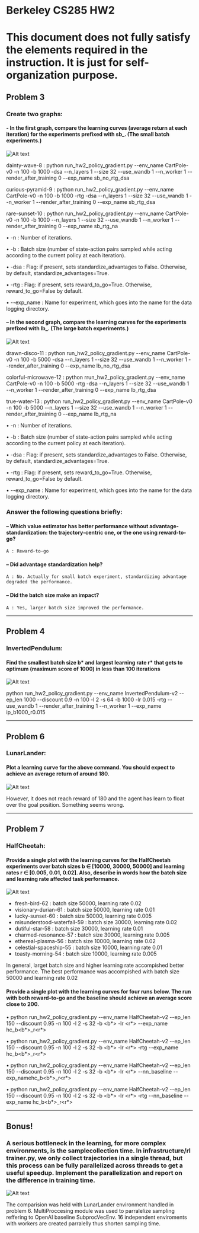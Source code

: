 Berkeley CS285 HW2
==================
# This document does not fully satisfy the elements required in the instruction. It is just for self-organization purpose.
## Problem 3
### Create two graphs:

#### - In the first graph, compare the learning curves (average return at each iteration) for the experiments prefixed with sb_. (The small batch experiments.)
![Alt text](./pictures/small_batch.png "Small Batch Training Curve")

dainty-wave-8 : python run_hw2_policy_gradient.py --env_name CartPole-v0 -n 100 -b 1000 -dsa --n_layers 1 --size 32 --use_wandb 1 --n_worker 1 --render_after_training 0 --exp_name sb_no_rtg_dsa

curious-pyramid-9 : python run_hw2_policy_gradient.py --env_name CartPole-v0 -n 100 -b 1000 -rtg -dsa --n_layers 1 --size 32 --use_wandb 1 --n_worker 1 --render_after_training 0 --exp_name sb_rtg_dsa

rare-sunset-10 : python run_hw2_policy_gradient.py --env_name CartPole-v0 -n 100 -b 1000 --n_layers 1 --size 32 --use_wandb 1 --n_worker 1 --render_after_training 0 --exp_name sb_rtg_na

• -n : Number of iterations.

• -b : Batch size (number of state-action pairs sampled while acting according to the
current policy at each iteration).

• -dsa : Flag: if present, sets standardize_advantages to False. Otherwise, by
default, standardize_advantages=True.

• -rtg : Flag: if present, sets reward_to_go=True. Otherwise, reward_to_go=False
by default.

• --exp_name : Name for experiment, which goes into the name for the data logging
directory.

#### – In the second graph, compare the learning curves for the experiments prefixed with lb_. (The large batch experiments.)
![Alt text](./pictures/large_batch.png "Large Batch Training Curve")

drawn-disco-11 : python run_hw2_policy_gradient.py --env_name CartPole-v0 -n 100 -b 5000 -dsa --n_layers 1 --size 32 --use_wandb 1 --n_worker 1 --render_after_training 0 --exp_name lb_no_rtg_dsa

colorful-microwave-12 : python rrun_hw2_policy_gradient.py --env_name CartPole-v0 -n 100 -b 5000 -rtg -dsa --n_layers 1 --size 32 --use_wandb 1 --n_worker 1 --render_after_training 0 --exp_name lb_rtg_dsa

true-water-13 : python run_hw2_policy_gradient.py --env_name CartPole-v0 -n 100 -b 5000 --n_layers 1 --size 32 --use_wandb 1 --n_worker 1 --render_after_training 0 --exp_name lb_rtg_na

• -n : Number of iterations.

• -b : Batch size (number of state-action pairs sampled while acting according to the
current policy at each iteration).

• -dsa : Flag: if present, sets standardize_advantages to False. Otherwise, by
default, standardize_advantages=True.

• -rtg : Flag: if present, sets reward_to_go=True. Otherwise, reward_to_go=False
by default.

• --exp_name : Name for experiment, which goes into the name for the data logging
directory.

### Answer the following questions briefly:

#### – Which value estimator has better performance without advantage-standardization: the trajectory-centric one, or the one using reward-to-go?

    A : Reward-to-go
  
#### – Did advantage standardization help?

    A : No. Actually for small batch experiment, standardizing advantage degraded the performance.
  
#### – Did the batch size make an impact?

    A : Yes, larger batch size improved the performance.
---------------------------------------
## Problem 4
### InvertedPendulum:
#### Find the smallest batch size b* and largest learning rate r* that gets to optimum (maximum score of 1000) in less than 100 iterations

![Alt text](./pictures/InvertedPendulum.png "Evaluation Cureve of Inverted Pendulum with Batch Size 1000 and Learning Rate  0.015")

python run_hw2_policy_gradient.py --env_name InvertedPendulum-v2 --ep_len 1000 --discount 0.9 -n 100 -l 2 -s 64 -b 1000 -lr 0.015 -rtg --use_wandb 1 --render_after_training 1 --n_worker 1 --exp_name ip_b1000_r0.015


---------------------------------------
## Problem 6
### LunarLander: 
#### Plot a learning curve for the above command. You should expect to achieve an average return of around 180.

![Alt text](./pictures/lunarlander.png "Evaluation Cureve of LunarLander")

However, it does not reach reward of 180 and the agent has learn to float over the goal position. Something seems wrong.

---------------------------------------
## Problem 7
### HalfCheetah: 
#### Provide a single plot with the learning curves for the HalfCheetah experiments over batch sizes b ∈ [10000, 30000, 50000] and learning rates r ∈ [0.005, 0.01, 0.02]. Also, describe in words how the batch size and learning rate affected task performance.

![Alt text](./pictures/halfcheetah_hyperparam.png "Half Cheetah Hyper Parameter Search")

- fresh-bird-62 : batch size 50000, learning rate 0.02
- visionary-durian-61 : batch size 50000, learning rate 0.01
- lucky-sunset-60 : batch size 50000, learning rate 0.005
- misunderstood-waterfall-59 : batch size 30000, learning rate 0.02
- dutiful-star-58 : batch size 30000, learning rate 0.01
- charmed-resonance-57 : batch size 30000, learning rate 0.005
- ethereal-plasma-56 : batch size 10000, learning rate 0.02
- celestial-spaceship-55 : batch size 10000, learning rate 0.01
- toasty-morning-54 : batch size 10000, learning rate 0.005

In general, larget batch size and higher learning rate accompished better performance. The best performance was accompished with batch size 50000 and learning rate 0.02

#### Provide a single plot with the learning curves for four runs below. The run with both reward-to-go and the baseline should achieve an average score close to 200.

• python run_hw2_policy_gradient.py --env_name HalfCheetah-v2 --ep_len 150 --discount 0.95 -n 100 -l 2 -s 32 -b <b*> -lr <r*> --exp_name hc_b<b*>_r<r*>

• python run_hw2_policy_gradient.py --env_name HalfCheetah-v2 --ep_len 150 --discount 0.95 -n 100 -l 2 -s 32 -b <b*> -lr <r*> -rtg --exp_name hc_b<b*>_r<r*>

• python run_hw2_policy_gradient.py --env_name HalfCheetah-v2 --ep_len 150 --discount 0.95 -n 100 -l 2 -s 32 -b <b*> -lr <r*> --nn_baseline --exp_namehc_b<b*>_r<r*>

• python run_hw2_policy_gradient.py --env_name HalfCheetah-v2 --ep_len 150 --discount 0.95 -n 100 -l 2 -s 32 -b <b*> -lr <r*> -rtg --nn_baseline --exp_name hc_b<b*>_r<r*>


---------------------------------------
## Bonus!
### A serious bottleneck in the learning, for more complex environments, is the samplecollection time. In infrastructure/rl trainer.py, we only collect trajectories in a single thread, but this process can be fully parallelized across threads to get a useful speedup. Implement the parallelization and report on the difference in training time.

![Alt text](./pictures/parallelization_time.png "Time Since Start Comparision")

The comparision was held with LunarLander environment handled in problem 6. MultiProccesing module was used to parralelize sampling reffering to OpenAI baseline SubprocVecEnv. 16 independent enviroments with workers are created parralelly thus shorten sampling time.
